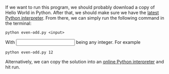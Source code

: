 If we want to run this program, we should probably download a copy of
Hello World in Python. After that, we should make sure we have the
[latest Python interpreter][1]. From there, we can simply run the following
command in the terminal:

```console
python even-odd.py <input>
```

With <input> being any integer. For example

```console
python even-odd.py 12
```

Alternatively, we can copy the solution into an [online Python interpreter][2]
and hit run.

[1]: https://docs.python.org/3/tutorial/interpreter.html
[2]: https://www.onlinegdb.com/online_python_interpreter
